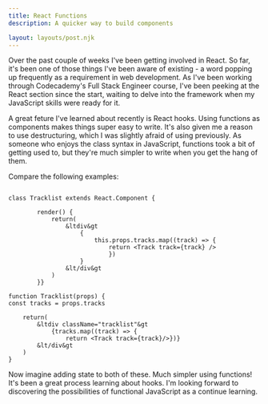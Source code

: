 ```yaml
---
title: React Functions
description: A quicker way to build components

layout: layouts/post.njk
---
```

Over the past couple of weeks I've been getting involved in React. So far, it's been one of those things I've been aware of existing - a word popping up frequently as a requirement in web development. As I've been working through Codecademy's Full Stack Engineer course, I've been peeking at the React section since the start, waiting to delve into the framework when my JavaScript skills were ready for it.

A great feture I've learned about recently is React hooks. Using functions as components makes things super easy to write. It's also given me a reason to use destructuring, which I was slightly afraid of using previously. As someone who enjoys the class syntax in JavaScript, functions took a bit of getting used to, but they're much simpler to write when you get the hang of them.

Compare the following examples:




``` text/2-3

class Tracklist extends React.Component {

		render() {
			return(
				&ltdiv&gt
					{
						this.props.tracks.map((track) => {
							return <Track track={track} />
							})
					}
				&lt/div&gt
			)				
		}}

```

``` text/2-3
function Tracklist(props) {
const tracks = props.tracks

    return(
        &ltdiv className="tracklist"&gt
            {tracks.map((track) => {
                return <Track track={track}/>})}
        &lt/div&gt
    )
}
```

Now imagine adding state to both of these. Much simpler using functions! It's been a great process learning about hooks. I'm looking forward to discovering the possibilities of functional JavaScript as a continue learning.
